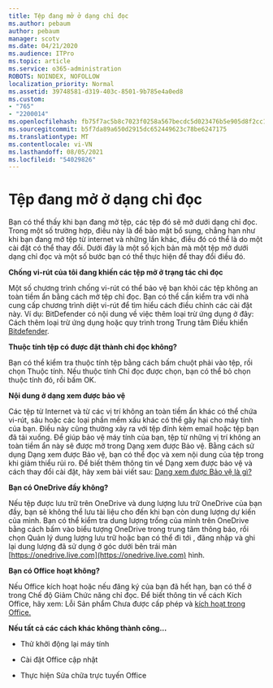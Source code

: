 ```yaml
---
title: Tệp đang mở ở dạng chỉ đọc
ms.author: pebaum
author: pebaum
manager: scotv
ms.date: 04/21/2020
ms.audience: ITPro
ms.topic: article
ms.service: o365-administration
ROBOTS: NOINDEX, NOFOLLOW
localization_priority: Normal
ms.assetid: 39748581-d319-403c-8501-9b785e4a0ed8
ms.custom:
- "765"
- "2200014"
ms.openlocfilehash: fb75f7ac5b8c7023f0258a567becdc5d023476b5e905d8f2cc17479faea76af1
ms.sourcegitcommit: b5f7da89a650d2915dc652449623c78be6247175
ms.translationtype: MT
ms.contentlocale: vi-VN
ms.lasthandoff: 08/05/2021
ms.locfileid: "54029826"
---
```

# <a name="file-open-read-only"></a>Tệp đang mở ở dạng chỉ đọc

Bạn có thể thấy khi bạn đang mở tệp, các tệp đó sẽ mở dưới dạng chỉ đọc. Trong một số trường hợp, điều này là để bảo mật bổ sung, chẳng hạn như khi bạn đang mở tệp từ internet và những lần khác, điều đó có thể là do một cài đặt có thể thay đổi. Dưới đây là một số kịch bản mà một tệp mở dưới dạng chỉ đọc và một số bước bạn có thể thực hiện để thay đổi điều đó.
  
 **Chống vi-rút của tôi đang khiến các tệp mở ở trạng tác chỉ đọc**
  
Một số chương trình chống vi-rút có thể bảo vệ bạn khỏi các tệp không an toàn tiềm ẩn bằng cách mở tệp chỉ đọc. Bạn có thể cần kiểm tra với nhà cung cấp chương trình diệt vi-rút để tìm hiểu cách điều chỉnh các cài đặt này. Ví dụ: BitDefender có nội dung về việc thêm loại trừ ứng dụng ở đây: Cách thêm loại trừ ứng dụng hoặc quy trình trong Trung tâm Điều khiển [Bitdefender](https://aka.ms/AA6098i).
  
 **Thuộc tính tệp có được đặt thành chỉ đọc không?**
  
Bạn có thể kiểm tra thuộc tính tệp bằng cách bấm chuột phải vào tệp, rồi chọn Thuộc tính. Nếu thuộc tính Chỉ đọc được chọn, bạn có thể bỏ chọn thuộc tính đó, rồi bấm OK.
  
 **Nội dung ở dạng xem được bảo vệ**
  
Các tệp từ Internet và từ các vị trí không an toàn tiềm ẩn khác có thể chứa vi-rút, sâu hoặc các loại phần mềm xấu khác có thể gây hại cho máy tính của bạn. Điều này cũng thường xảy ra với tệp đính kèm email hoặc tệp bạn đã tải xuống. Để giúp bảo vệ máy tính của bạn, tệp từ những vị trí không an toàn tiềm ẩn này sẽ được mở trong Dạng xem được Bảo vệ. Bằng cách sử dụng Dạng xem được Bảo vệ, bạn có thể đọc và xem nội dung của tệp trong khi giảm thiểu rủi ro. Để biết thêm thông tin về Dạng xem được bảo vệ và cách thay đổi cài đặt, hãy xem bài viết sau: [Dạng xem được Bảo vệ là gì?](https://support.office.com/article/d6f09ac7-e6b9-4495-8e43-2bbcdbcb6653)
  
 **Bạn có OneDrive đầy không?**
  
Nếu tệp được lưu trữ trên OneDrive và dung lượng lưu trữ OneDrive của bạn đầy, bạn sẽ không thể lưu tài liệu cho đến khi bạn còn dung lượng dự kiến của mình. Bạn có thể kiểm tra dung lượng trống của mình trên OneDrive bằng cách bấm vào biểu tượng OneDrive trong trung tâm thông báo, rồi chọn Quản lý dung lượng lưu trữ hoặc bạn có thể đi tới , đăng nhập và ghi lại dung lượng đã sử dụng ở góc dưới bên trái màn [https://onedrive.live.com](https://onedrive.live.com) hình.
  
 **Bạn có Office hoạt không?**
  
Nếu Office kích hoạt hoặc nếu đăng ký của bạn đã hết hạn, bạn có thể ở trong Chế độ Giảm Chức năng chỉ đọc. Để biết thông tin về cách Kích Office, hãy xem: Lỗi Sản phẩm Chưa được cấp phép và [kích hoạt trong Office.](https://support.office.com/article/0d23d3c0-c19c-4b2f-9845-5344fedc4380)
  
 **Nếu tất cả các cách khác không thành công...**
  
- Thử khởi động lại máy tính
    
- Cài đặt Office cập nhật
    
- Thực hiện Sửa chữa trực tuyến Office
    

